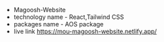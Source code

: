 + Magoosh-Website
+ technology name - React,Tailwind CSS
+ packages name - AOS package
+ live link https://mou-magoosh-website.netlify.app/
